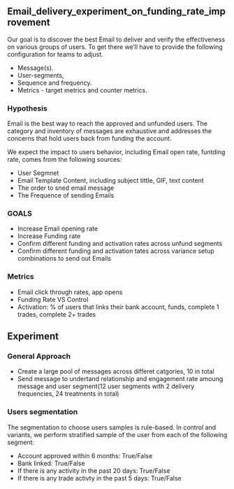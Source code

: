 ## Email_delivery_experiment_on_funding_rate_improvement

Our goal is to discover the best Email to deliver and verify the effectiveness on various groups of users. To get there we’ll have to provide the following configuration for teams to adjust. 
-	Message(s). 
-	User-segments, 
-	Sequence and frequency. 
-	Metrics - target metrics and counter metrics. 

### Hypothesis
Email is the best way to reach the approved and unfunded users. The category and inventory of messages are exhaustive and addresses the concerns that hold users back from funding the account.

We expect the impact to users behavior, including Email open rate, funtding rate, comes from the following sources:
- User Segmnet
- Email Template Content, including subject tittle, GIF, text content
- The order to sned email message
- The Frequence of sending Emails

### GOALS
- Increase Email opening rate
- Increase Funding rate
- Confirm different funding and activation rates across unfund segments
- Confirm different funding and activation tates across variance setup combinations to send out Emails

### Metrics
- Email click through rates, app opens
- Funding Rate VS Control
- Activation: % of users that links their bank account, funds, complete 1 trades, complete 2+ trades

## Experiment
### General Approach
- Create a large pool of messages across differet catgories, 10 in total
- Send message to undertand relationship and engagement rate amoung message and user segment(12 user segments with 2 delivery frequencies, 24 treatments in total)

### Users segmentation
The segmentation to choose users samples is rule-based. In control and variants, we perform stratified sample of the user from each of the following segment:
- Account approved within 6 months: True/False
- Bank linked: True/False
- If there is any activity in the past 20 days: True/False
- If there is any trade activty in the past 5 days: True/False
